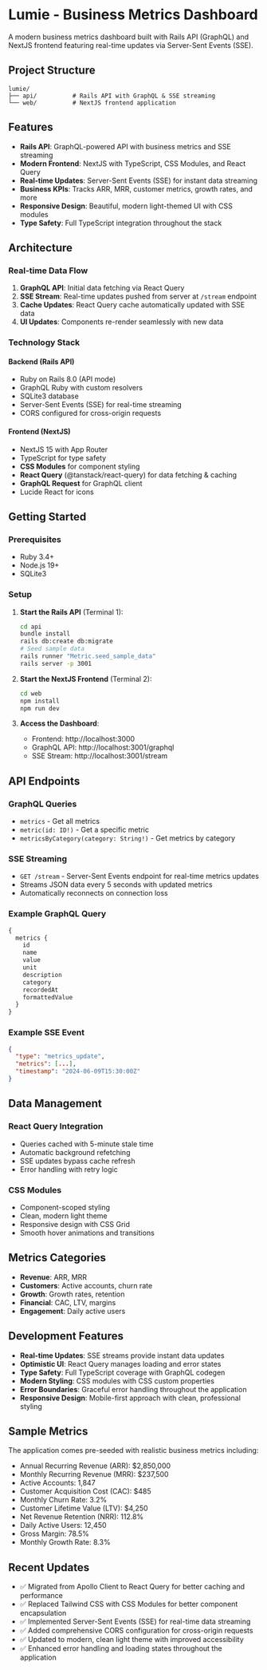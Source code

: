 # Lumie - Business Metrics Dashboard

A modern business metrics dashboard built with Rails API (GraphQL) and NextJS frontend featuring real-time updates via Server-Sent Events (SSE).

## Project Structure

```
lumie/
├── api/          # Rails API with GraphQL & SSE streaming
└── web/          # NextJS frontend application
```

## Features

- **Rails API**: GraphQL-powered API with business metrics and SSE streaming
- **Modern Frontend**: NextJS with TypeScript, CSS Modules, and React Query
- **Real-time Updates**: Server-Sent Events (SSE) for instant data streaming
- **Business KPIs**: Tracks ARR, MRR, customer metrics, growth rates, and more
- **Responsive Design**: Beautiful, modern light-themed UI with CSS modules
- **Type Safety**: Full TypeScript integration throughout the stack

## Architecture

### Real-time Data Flow
1. **GraphQL API**: Initial data fetching via React Query
2. **SSE Stream**: Real-time updates pushed from server at `/stream` endpoint
3. **Cache Updates**: React Query cache automatically updated with SSE data
4. **UI Updates**: Components re-render seamlessly with new data

### Technology Stack

#### Backend (Rails API)
- Ruby on Rails 8.0 (API mode)
- GraphQL Ruby with custom resolvers
- SQLite3 database
- Server-Sent Events (SSE) for real-time streaming
- CORS configured for cross-origin requests

#### Frontend (NextJS)
- NextJS 15 with App Router
- TypeScript for type safety
- **CSS Modules** for component styling
- **React Query** (@tanstack/react-query) for data fetching & caching
- **GraphQL Request** for GraphQL client
- Lucide React for icons

## Getting Started

### Prerequisites

- Ruby 3.4+
- Node.js 19+
- SQLite3

### Setup

1. **Start the Rails API** (Terminal 1):
   ```bash
   cd api
   bundle install
   rails db:create db:migrate
   # Seed sample data
   rails runner "Metric.seed_sample_data"
   rails server -p 3001
   ```

2. **Start the NextJS Frontend** (Terminal 2):
   ```bash
   cd web
   npm install
   npm run dev
   ```

3. **Access the Dashboard**:
   - Frontend: http://localhost:3000
   - GraphQL API: http://localhost:3001/graphql
   - SSE Stream: http://localhost:3001/stream

## API Endpoints

### GraphQL Queries

- `metrics` - Get all metrics
- `metric(id: ID!)` - Get a specific metric
- `metricsByCategory(category: String!)` - Get metrics by category

### SSE Streaming

- `GET /stream` - Server-Sent Events endpoint for real-time metrics updates
- Streams JSON data every 5 seconds with updated metrics
- Automatically reconnects on connection loss

### Example GraphQL Query

```graphql
{
  metrics {
    id
    name
    value
    unit
    description
    category
    recordedAt
    formattedValue
  }
}
```

### Example SSE Event

```json
{
  "type": "metrics_update",
  "metrics": [...],
  "timestamp": "2024-06-09T15:30:00Z"
}
```

## Data Management

### React Query Integration
- Queries cached with 5-minute stale time
- Automatic background refetching
- SSE updates bypass cache refresh
- Error handling with retry logic

### CSS Modules
- Component-scoped styling
- Clean, modern light theme
- Responsive design with CSS Grid
- Smooth hover animations and transitions

## Metrics Categories

- **Revenue**: ARR, MRR
- **Customers**: Active accounts, churn rate
- **Growth**: Growth rates, retention
- **Financial**: CAC, LTV, margins
- **Engagement**: Daily active users

## Development Features

- **Real-time Updates**: SSE streams provide instant data updates
- **Optimistic UI**: React Query manages loading and error states
- **Type Safety**: Full TypeScript coverage with GraphQL codegen
- **Modern Styling**: CSS modules with CSS custom properties
- **Error Boundaries**: Graceful error handling throughout the application
- **Responsive Design**: Mobile-first approach with clean, professional styling

## Sample Metrics

The application comes pre-seeded with realistic business metrics including:
- Annual Recurring Revenue (ARR): $2,850,000
- Monthly Recurring Revenue (MRR): $237,500
- Active Accounts: 1,847
- Customer Acquisition Cost (CAC): $485
- Monthly Churn Rate: 3.2%
- Customer Lifetime Value (LTV): $4,250
- Net Revenue Retention (NRR): 112.8%
- Daily Active Users: 12,450
- Gross Margin: 78.5%
- Monthly Growth Rate: 8.3%

## Recent Updates

- ✅ Migrated from Apollo Client to React Query for better caching and performance
- ✅ Replaced Tailwind CSS with CSS Modules for better component encapsulation
- ✅ Implemented Server-Sent Events (SSE) for real-time data streaming
- ✅ Added comprehensive CORS configuration for cross-origin requests
- ✅ Updated to modern, clean light theme with improved accessibility
- ✅ Enhanced error handling and loading states throughout the application